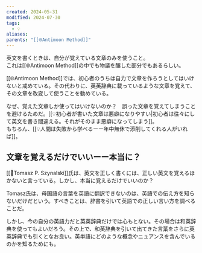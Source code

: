 ```yaml
---
created: 2024-05-31
modified: 2024-07-30
tags:
  - 💡
aliases: 
parents: "[[🌐Antimoon Method]]"
---
```

英文を書くときは、自分が覚えている文章のみを使うこと。  
これは[[🌐Antimoon Method]]の中でも物議を醸した部分でもあるらしい。

[[🌐Antimoon Method]]では、初心者のうちは自力で文章を作ろうとしてはいけないと戒めている。その代わりに、英英辞典に載っているような文章を覚えて、その文章を改変して使うことを勧めている。

なぜ、覚えた文章しか使ってはいけないのか？　誤った文章を覚えてしまうことを避けるためだ。[[💡初心者が書いた文章は悪癖になりやすい|初心者は往々にして英文を書き間違える。それがそのまま悪癖になってしまう]]。  
もちろん、[[💡人間は失敗から学べるーー年中無休で添削してくれる人がいれば]]。

## 文章を覚えるだけでいいーー本当に？
[[👤Tomasz P. Szynalski]]氏は、英文を正しく書くには、正しい英文を覚えるほかないと言っている。しかし、本当に覚えるだけでいいのか？

Tomasz氏は、母国語の言葉を英語に翻訳できないのは、英語での伝え方を知らないだけだという。すべきことは、辞書を引いて英語での正しい言い方を調べることだ。

しかし、今の自分の英語力だと英英辞典だけでは心もとない。その場合は和英辞典を使ってもよいだろう。その上で、和英辞典を引いて出てきた言葉をさらに英英辞典でも引くとなお良い。英単語にどのような概念やニュアンスを含んでいるのかを知るためにも。